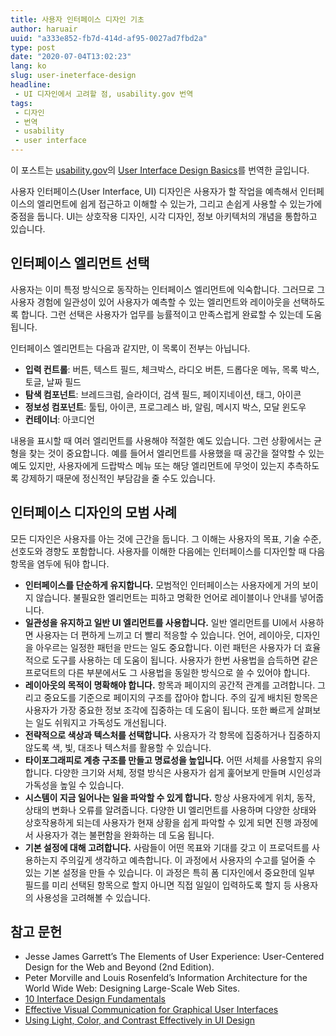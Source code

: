```yaml
---
title: 사용자 인터페이스 디자인 기초
author: haruair
uuid: "a333e852-fb7d-414d-af95-0027ad7fbd2a"
type: post
date: "2020-07-04T13:02:23"
lang: ko
slug: user-ineterface-design
headline:
 - UI 디자인에서 고려할 점, usability.gov 번역
tags:
 - 디자인
 - 번역
 - usability
 - user interface
---
```


<div class="translation-note">

이 포스트는 [usability.gov](https://www.usability.gov)의 [User Interface Design Basics](https://www.usability.gov/what-and-why/user-interface-design.html)를 번역한 글입니다.

</div>

사용자 인터페이스(User Interface, UI) 디자인은 사용자가 할 작업을 예측해서 인터페이스의 엘리먼트에 쉽게 접근하고 이해할 수 있는가, 그리고 손쉽게 사용할 수 있는가에 중점을 둡니다. UI는 상호작용 디자인, 시각 디자인, 정보 아키텍처의 개념을 통합하고 있습니다.

## 인터페이스 엘리먼트 선택

사용자는 이미 특정 방식으로 동작하는 인터페이스 엘리먼트에 익숙합니다. 그러므로 그 사용자 경험에 일관성이 있어 사용자가 예측할 수 있는 엘리먼트와 레이아웃을 선택하도록 합니다. 그런 선택은 사용자가 업무를 능률적이고 만족스럽게 완료할 수 있는데 도움 됩니다.

인터페이스 엘리먼트는 다음과 같지만, 이 목록이 전부는 아닙니다.

- **입력 컨트롤**: 버튼, 텍스트 필드, 체크박스, 라디오 버튼, 드롭다운 메뉴, 목록 박스, 토글, 날짜 필드
- **탐색 컴포넌트**: 브레드크럼, 슬라이더, 검색 필드, 페이지네이션, 태그, 아이콘
- **정보성 컴포넌트**: 툴팁, 아이콘, 프로그레스 바, 알림, 메시지 박스, 모달 윈도우
- **컨테이너**: 아코디언

내용을 표시할 때 여러 엘리먼트를 사용해야 적절한 예도 있습니다. 그런 상황에서는 균형을 찾는 것이 중요합니다. 예를 들어서 엘리먼트를 사용했을 때 공간을 절약할 수 있는 예도 있지만, 사용자에게 드랍박스 메뉴 또는 해당 엘리먼트에 무엇이 있는지 추측하도록 강제하기 때문에 정신적인 부담감을 줄 수도 있습니다.

## 인터페이스 디자인의 모범 사례

모든 디자인은 사용자를 아는 것에 근간을 둡니다. 그 이해는 사용자의 목표, 기술 수준, 선호도와 경향도 포함합니다. 사용자를 이해한 다음에는 인터페이스를 디자인할 때 다음 항목을 염두에 둬야 합니다.

- **인터페이스를 단순하게 유지합니다.** 모범적인 인터페이스는 사용자에게 거의 보이지 않습니다. 불필요한 엘리먼트는 피하고 명확한 언어로 레이블이나 안내를 넣어줍니다.
- **일관성을 유지하고 일반 UI 엘리먼트를 사용합니다.** 일반 엘리먼트를 UI에서 사용하면 사용자는 더 편하게 느끼고 더 빨리 적응할 수 있습니다. 언어, 레이아웃, 디자인을 아우르는 일정한 패턴을 만드는 일도 중요합니다. 이런 패턴은 사용자가 더 효율적으로 도구를 사용하는 데 도움이 됩니다. 사용자가 한번 사용법을 습득하면 같은 프로덕트의 다른 부분에서도 그 사용법을 동일한 방식으로 쓸 수 있어야 합니다.
- **레이아웃의 목적이 명확해야 합니다.** 항목과 페이지의 공간적 관계를 고려합니다. 그리고 중요도를 기준으로 페이지의 구조를 잡아야 합니다. 주의 깊게 배치된 항목은 사용자가 가장 중요한 정보 조각에 집중하는 데 도움이 됩니다. 또한 빠르게 살펴보는 일도 쉬워지고 가독성도 개선됩니다.
- **전략적으로 색상과 텍스처를 선택합니다.** 사용자가 각 항목에 집중하거나 집중하지 않도록 색, 빛, 대조나 텍스처를 활용할 수 있습니다.
- **타이포그래피로 계층 구조를 만들고 명료성을 높입니다.** 어떤 서체를 사용할지 유의합니다. 다양한 크기와 서체, 정렬 방식은 사용자가 쉽게 훑어보게 만들며 시인성과 가독성을 높일 수 있습니다.
- **시스템이 지금 일어나는 일을 파악할 수 있게 합니다.** 항상 사용자에게 위치, 동작, 상태의 변화나 오류를 알려줍니다. 다양한 UI 엘리먼트를 사용하며 다양한 상태와 상호작용하게 되는데 사용자가 현재 상황을 쉽게 파악할 수 있게 되면 진행 과정에서 사용자가 겪는 불편함을 완화하는 데 도움 됩니다.
- **기본 설정에 대해 고려합니다.** 사람들이 어떤 목표와 기대를 갖고 이 프로덕트를 사용하는지 주의깊게 생각하고 예측합니다. 이 과정에서 사용자의 수고를 덜어줄 수 있는 기본 설정을 만들 수 있습니다. 이 과정은 특히 폼 디자인에서 중요한데 일부 필드를 미리 선택된 항목으로 할지 아니면 직접 일일이 입력하도록 할지 등 사용자의 사용성을 고려해볼 수 있습니다.

## 참고 문헌


- Jesse James Garrett’s The Elements of User Experience: User-Centered Design for the Web and Beyond (2nd Edition).
- Peter Morville and Louis Rosenfeld’s Information Architecture for the World Wide Web: Designing Large-Scale Web Sites.
- [10 Interface Design Fundamentals](http://blog.teamtreehouse.com/10-user-interface-design-fundamentals)
- [Effective Visual Communication for Graphical User Interfaces](http://web.cs.wpi.edu/~matt/courses/cs563/talks/smartin/int_design.html)
- [Using Light, Color, and Contrast Effectively in UI Design](http://www.usabilitypost.com/2008/08/14/using-light-color-and-contrast-effectively-in-ui-design/)

